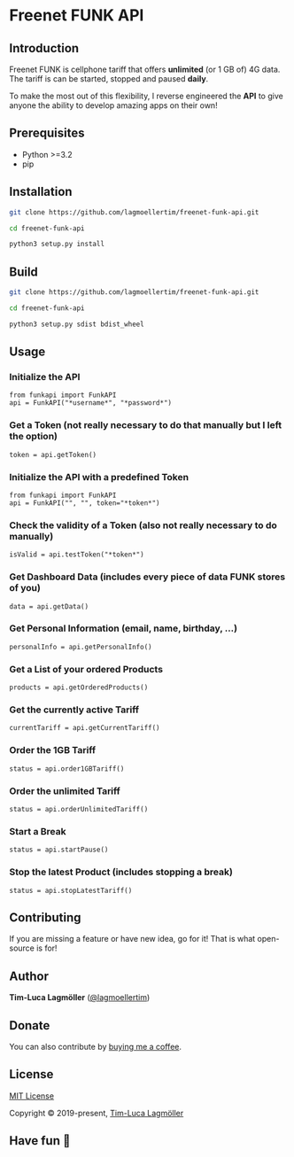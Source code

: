 # Freenet FUNK API

## Introduction

Freenet FUNK is cellphone tariff that offers **unlimited** (or 1 GB of) 4G data. The tariff is can be started, stopped and paused **daily**.

To make the most out of this flexibility, I reverse engineered the **API**   to give anyone the ability to develop amazing apps on their own!

## Prerequisites

- Python >=3.2
- pip

## Installation

```sh
git clone https://github.com/lagmoellertim/freenet-funk-api.git

cd freenet-funk-api

python3 setup.py install
```

## Build

```sh
git clone https://github.com/lagmoellertim/freenet-funk-api.git

cd freenet-funk-api

python3 setup.py sdist bdist_wheel
```

## Usage

### Initialize the API

```python3
from funkapi import FunkAPI
api = FunkAPI("*username*", "*password*")
```

### Get a Token (not really necessary to do that manually but I left the option)

```python3
token = api.getToken()
```

### Initialize the API with a predefined Token

```python3
from funkapi import FunkAPI
api = FunkAPI("", "", token="*token*")
```

### Check the validity of a Token (also not really necessary to do manually)

```python3
isValid = api.testToken("*token*")
```

### Get Dashboard Data (includes every piece of data FUNK stores of you)

```python3
data = api.getData()
```

### Get Personal Information (email, name, birthday, …)

```python3
personalInfo = api.getPersonalInfo()
```

### Get a List of your ordered Products

```python3
products = api.getOrderedProducts()
```

### Get the currently active Tariff

```python3
currentTariff = api.getCurrentTariff()
```

### Order the 1GB Tariff

```python3
status = api.order1GBTariff()
```

### Order the unlimited Tariff

```python3
status = api.orderUnlimitedTariff()
```

### Start a Break

```python3
status = api.startPause()
```

### Stop the latest Product (includes stopping a break)

```python3
status = api.stopLatestTariff()
```

## Contributing

If you are missing a feature or have new idea, go for it! That is what open-source is for!

## Author

**Tim-Luca Lagmöller** ([@lagmoellertim](https://github.com/lagmoellertim))

## Donate

You can also contribute by [buying me a coffee](http://donate.lagmoellertim.de).

## License

[MIT License](https://github.com/lagmoellertim/cryption/blob/master/LICENSE)

Copyright © 2019-present, [Tim-Luca Lagmöller](https://en.lagmoellertim.de)

## Have fun :tada:
